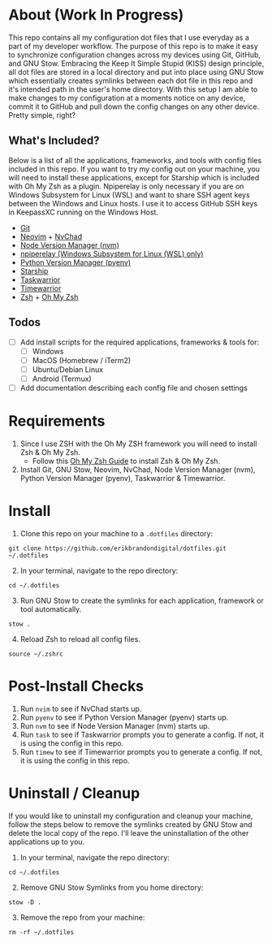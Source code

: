 # About (Work In Progress)
This repo contains all my configuration dot files that I use everyday as a part of my developer workflow. The purpose of this repo is to make it easy to synchronize configuration changes across my devices using Git, GitHub, and GNU Stow. Embracing the Keep It Simple Stupid (KISS) design principle, all dot files are stored in a local directory and put into place using GNU Stow which essentially creates symlinks between each dot file in this repo and it's intended path in the user's home directory. With this setup I am able to make changes to my configuration at a moments notice on any device, commit it to GitHub and pull down the config changes on any other device. Pretty simple, right?

## What's Included?
Below is a list of all the applications, frameworks, and tools with config files included in this repo. If you want to try my config out on your machine, you will need to install these applications, except for Starship which is included with Oh My Zsh as a plugin. Npiperelay is only necessary if you are on Windows Subsystem for Linux (WSL) and want to share SSH agent keys between the Windows and Linux hosts. I use it to access GitHub SSH keys in KeepassXC running on the Windows Host.

- [Git](https://git-scm.com)
- [Neovim](https://github.com/neovim/neovim) + [NvChad](https://github.com/NvChad/NvChad)
- [Node Version Manager (nvm)](https://github.com/nvm-sh/nvm)
- [npiperelay (Windows Subsystem for Linux (WSL) only)](https://github.com/jstarks/npiperelay)
- [Python Version Manager (pyenv)](https://github.com/pyenv/pyenv)
- [Starship](https://github.com/starship/starship)
- [Taskwarrior](https://github.com/GothenburgBitFactory/taskwarrior)
- [Timewarrior](https://github.com/GothenburgBitFactory/timewarrior)
- [Zsh](https://github.com/ohmyzsh/ohmyzsh/wiki/Installing-ZSH) + [Oh My Zsh](https://github.com/ohmyzsh/ohmyzsh)

## Todos
- [ ] Add install scripts for the required applications, frameworks & tools for:
  - [ ] Windows
  - [ ] MacOS (Homebrew / iTerm2)
  - [ ] Ubuntu/Debian Linux
  - [ ] Android (Termux)
- [ ] Add documentation describing each config file and chosen settings

# Requirements
1. Since I use ZSH with the Oh My ZSH framework you will need to install Zsh & Oh My Zsh. 
    - Follow this [Oh My Zsh Guide](https://github.com/ohmyzsh/ohmyzsh/wiki) to install Zsh & Oh My Zsh.
2. Install Git, GNU Stow, Neovim, NvChad, Node Version Manager (nvm), Python Version Manager (pyenv), Taskwarrior & Timewarrior.

# Install
1. Clone this repo on your machine to a `.dotfiles` directory:
```
git clone https://github.com/erikbrandondigital/dotfiles.git ~/.dotfiles
```
2. In your terminal, navigate to the repo directory:
```
cd ~/.dotfiles
```
3. Run GNU Stow to create the symlinks for each application, framework or tool automatically.
```
stow .
```
4. Reload Zsh to reload all config files.
```
source ~/.zshrc
```

# Post-Install Checks
1. Run `nvim` to see if NvChad starts up.
2. Run `pyenv` to see if Python Version Manager (pyenv) starts up.
3. Run `nvm` to see if Node Version Manager (nvm) starts up.
4. Run `task` to see if Taskwarrior prompts you to generate a config. If not, it is using the config in this repo.
5. Run `timew` to see if Timewarrior prompts you to generate a config. If not, it is using the config in this repo.

# Uninstall / Cleanup
If you would like to uninstall my configuration and cleanup your machine, follow the steps below to remove the symlinks created by GNU Stow and delete the local copy of the repo. I'll leave the uninstallation of the other applications up to you.

1. In your terminal, navigate the repo directory:
```
cd ~/.dotfiles
```
2. Remove GNU Stow Symlinks from you home directory:
```
stow -D .
```
3. Remove the repo from your machine:
```
rm -rf ~/.dotfiles
```
